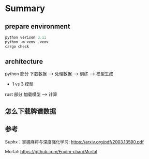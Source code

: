 # Summary

## prepare environment

```python
python verison 3.11
python -m venv .venv
cargo check
```

## architecture

python 部分
下载数据 --> 处理数据 --> 训练 --> 模型生成

- 1 vs 3 模型

rust 部分
加载模型 --> 计算

## 怎么下载牌谱数据

## 参考

Suphx：掌握麻将与深度强化学习: <https://arxiv.org/pdf/2003.13590.pdf>

Mortal: <https://github.com/Equim-chan/Mortal>
